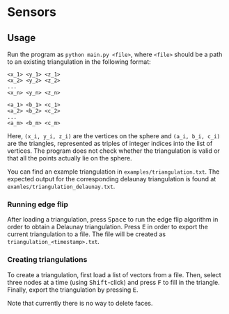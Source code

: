 # Sensors

## Usage

Run the program as `python main.py <file>`, where `<file>` should be a path to an existing triangulation in the following format:

```
<x_1> <y_1> <z_1>
<x_2> <y_2> <z_2>
...
<x_n> <y_n> <z_n>

<a_1> <b_1> <c_1>
<a_2> <b_2> <c_2>
...
<a_m> <b_m> <c_m>
```

Here, `(x_i, y_i, z_i)` are the vertices on the sphere and `(a_i, b_i, c_i)` are the triangles, represented as triples
of integer indices into the list of vertices. The program does not check whether the triangulation is valid or that all
the points actually lie on the sphere.

You can find an example triangulation in `examples/triangulation.txt`. The expected output for the corresponding
delaunay triangulation is found at `examles/triangulation_delaunay.txt`.

### Running edge flip

After loading a triangulation, press <kbd>Space</kbd> to run the edge flip algorithm in order to obtain a Delaunay triangulation.
Press <kbd>E</kbd> in order to export the current triangulation to a file. The file will be created as
`triangulation_<timestamp>.txt`.

### Creating triangulations

To create a triangulation, first load a list of vectors from a file.
Then, select three nodes at a time (using <kbd>Shift</kbd>-click) and press <kbd>F</kbd> to fill in the triangle.
Finally, export the triangulation by pressing <kbd>E</kbd>.

Note that currently there is no way to delete faces.
